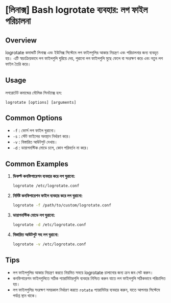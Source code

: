 # [লিনাক্স] Bash logrotate ব্যবহার: লগ ফাইল পরিচালনা

## Overview
logrotate কমান্ডটি লিনাক্স এবং ইউনিক্স সিস্টেমে লগ ফাইলগুলির আকার নিয়ন্ত্রণ এবং পরিচালনার জন্য ব্যবহৃত হয়। এটি স্বয়ংক্রিয়ভাবে লগ ফাইলগুলি ঘুরিয়ে দেয়, পুরানো লগ ফাইলগুলি মুছে ফেলে বা সংরক্ষণ করে এবং নতুন লগ ফাইল তৈরি করে।

## Usage
লগরোটেট কমান্ডের মৌলিক সিনট্যাক্স হল:

```
logrotate [options] [arguments]
```

## Common Options
- `-f` : ফোর্স লগ ফাইল ঘুরানো।
- `-s` : স্টেট ফাইলের অবস্থান নির্ধারণ করে।
- `-v` : বিস্তারিত আউটপুট দেখায়।
- `-d` : ডায়াগনস্টিক মোডে চলে, কোন পরিবর্তন না করে।

## Common Examples
1. **ডিফল্ট কনফিগারেশন ব্যবহার করে লগ ঘুরানো:**
   ```bash
   logrotate /etc/logrotate.conf
   ```

2. **নির্দিষ্ট কনফিগারেশন ফাইল ব্যবহার করে লগ ঘুরানো:**
   ```bash
   logrotate -f /path/to/custom/logrotate.conf
   ```

3. **ডায়াগনস্টিক মোডে লগ ঘুরানো:**
   ```bash
   logrotate -d /etc/logrotate.conf
   ```

4. **বিস্তারিত আউটপুট সহ লগ ঘুরানো:**
   ```bash
   logrotate -v /etc/logrotate.conf
   ```

## Tips
- লগ ফাইলগুলির আকার নিয়ন্ত্রণ করতে নিয়মিত সময়ে logrotate চালানোর জন্য ক্রন জব সেট করুন।
- কনফিগারেশন ফাইলগুলিতে সঠিক প্যারামিটারগুলি ব্যবহার নিশ্চিত করুন যাতে লগ ফাইলগুলি সঠিকভাবে পরিচালিত হয়।
- লগ ফাইলগুলির সংরক্ষণ সময়কাল নির্ধারণ করতে `rotate` প্যারামিটার ব্যবহার করুন, যাতে আপনার সিস্টেমে পর্যাপ্ত স্থান থাকে।